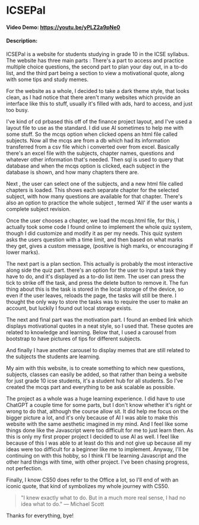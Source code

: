 # ICSEPal
#### Video Demo:  https://youtu.be/yPLZ2a9pNe0
#### Description:
ICSEPal is a website for students studying in grade 10 in the ICSE syllabus. The website has three main parts : There's a part to access and practice multiple choice questions, the second part to  plan your day out, in a to-do list, and the third part being a section to view a motivational quote, along with some tips and study memes.

For the website as a whole, I decided to take a dark theme style, that looks clean, as I had notice that there aren't many websites which provide an interface like this to stuff, usually it's filled with ads, hard to access, and just too busy.

I've kind of cd prbased this off of the finance project layout, and I've used a layout file to use as the standard. I did use AI sometimes to help me with some stuff. So the mcqs option when clicked opens an html file called subjects. Now all the mcqs are from a db which had its information transferred from a csv file which i converted over from excel. Basically there's an excel file with the subjects, chapter names, questions and whatever other information that's needed. Then sql is used to query that database and when the mcqs option is clicked, each subject in the database is shown, and how many chapters there are.

Next , the user can select one of the subjects, and a new html file called chapters is loaded. This shows each separate chapter for the selected subject, with how many questions are available for that chapter. There's also an option to practice the whole subject , termed 'All' if the user wants a complete subject revision.

Once the user chooses a chapter, we load the mcqs.html file, for this, I actually took some code I found online to implement the whole quiz system, though I did customize and modify it as per my needs. This quiz system asks the users question with a time limit, and then based on what marks they get, gives a custom message, (positive is high marks, or encouraging if lower marks).

The next part is a plan section. This actually is probably the most interactive along side the quiz part. there's an option for the user to input a task they have to do, and it's displayed as a to-do list item. The user can press the tick to strike off the task, and press the delete button to remove it. The fun thing about this is the task is stored in the local storage of the device, so even if the user leaves, reloads the page, the tasks will still be there. I thought the only way to store the tasks was to require the user to make an account, but luckily I found out local storage exists.

The next and final part was the motivation part. I found an embed link which displays motivational quotes in a neat style, so I used that. These quotes are related to knowledge and learning. Below that, I used a carousel from bootstrap to have pictures of tips for different subjects.

And finally I have another carousel to display memes that are still related to the subjects the students are learning.

My aim with this website, is to create something to which new questions, subjects, classes can easily be added, so that rather than being a website for just grade 10 icse students, it's a student hub for all students. So I've created the mcqs part and everything to be ask scalable as possible.


The project as a whole was a huge learning experience. I did have to use ChatGPT a couple time for some parts, but I don't know whether it's right or wrong to do that, although the course allow sit. It did help me focus on the bigger picture a lot, and it's only because of AI I was able to make this website with the same aesthetic  imagined in my mind. And I feel like some things done like the Javascript were too difficult for me to just learn then. As this is only my first proper project I decided to use AI as well. I feel like because of this I was able to at least do this and not give up because all my ideas were too difficult for a beginner like me to implement. Anyway, I'll be continuing on with this hobby, so I think I'll be learning Javascript and the other hard things with time, with other project. I've been chasing progress, not perfection.

Finally, I know CS50 does refer to the Office a lot, so I'll end of with an iconic quote, that kind of symbolizes my whole journey with CS50.

> "I knew exactly what to do. But in a much more real sense, I had no idea what to do." — Michael Scott

Thanks for everything, bye!
